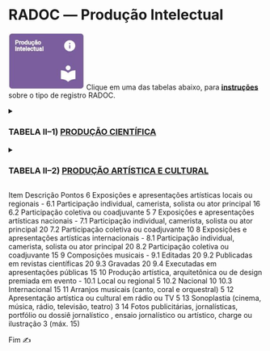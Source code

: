 # RADOC &#x2015; Produção Intelectual

<img src="../media/painel-producao-intelectual.jpg" width="150"> Clique em uma das tabelas abaixo, para <ins>**instruções**</ins> sobre o tipo de registro RADOC.

<details><summary><b><H3>TABELA II–1) <ins>PRODUÇÃO CIENTÍFICA</ins></H3></b></summary>

|Item|Descrição|Pontos|**_Link_ para Instruções**|
|-|-|-|-|
|1|Artigo completo ou texto literário publicado em periódico|-|-|
|1.1|.... Com classificação no Qualis/CAPES **A**|25|[Registro oriundo do _Lattes_](./fonte-lattes.md)|
|1.2|.... Com classificação no Qualis/CAPES **B**|20|[Registro oriundo do _Lattes_](./fonte-lattes.md)|
|1.3|.... Com classificação no Qualis/CAPES **C**|15|[Registro oriundo do _Lattes_](./fonte-lattes.md)|
|1.4|.... Não sujeito à classificação no Qualis/CAPES|10 (máx. 10)|[Registro oriundo do _Lattes_](./fonte-lattes.md)|
|2|Resumo de artigo em periódicos especializados<br>nacional ou internacional com corpo editorial|5|[O docente insere o registro](./fonte-insercao.md)|
|3|Artigos ou textos literários em repositórios de<br>publicação eletrônica ligados a editoras ou universidades|5 (máx. 10)|[O docente insere o registro](./fonte-insercao.md)|
|4|Resumo expandido publicado em anais de congresso|(máx. 10)|-|
|4.1|....	Internacional|8|[Registro oriundo do _Lattes_](./fonte-lattes.md)|
|4.2|.... Nacional|6|[Registro oriundo do _Lattes_](./fonte-lattes.md)|
|4.3|....	Regional ou Local|4|[Registro oriundo do _Lattes_](./fonte-lattes.md)|
|5|Resumo simples publicado em anais de congresso|(máx. 10)|-|
|5.1|.... Internacional|4|[Registro oriundo do _Lattes_](./fonte-lattes.md)|
|5.2|.... Nacional|3|[Registro oriundo do _Lattes_](./fonte-lattes.md)|
|5.3|.... Regional ou Local|2|[Registro oriundo do _Lattes_](./fonte-lattes.md)|
|6|Trabalho completo publicado em anais de congresso científico|10|[Registro oriundo do _Lattes_](./fonte-lattes.md)|
|7|Livro publicado com selo de editora que possua corpo editorial|40|[Registro oriundo do _Lattes_](./fonte-lattes.md)|
|8|Livro publicado com selo de editora que não possua corpo editorial|10|[Registro oriundo do _Lattes_](./fonte-lattes.md)|
|9|Capítulo de livro publicado com selo de editora<br>que possua corpo editorial|10 (máx. 40)|[Registro oriundo do _Lattes_](./fonte-lattes.md)|
|10|Edição ou organização de livro (coletânea) publicado<br>com selo de editora que possua corpo editorial|12|[Registro oriundo do _Lattes_](./fonte-lattes.md)|
|11|Capítulo traduzido de livro publicado<br>com selo de editora que possua corpo editorial|5 (máx. 20)|[Registro oriundo do _Lattes_](./fonte-lattes.md)|
|12|Tradução de livro publicado com selo de editora que possua corpo editorial|20|[Registro oriundo do _Lattes_](./fonte-lattes.md)|
|13|Tradução de artigos publicados em periódicos<br>com classificação no Qualis|10|[O docente insere o registro](./fonte-insercao.md)|
|14|Resenhas, prefácios ou verbetes|5|[O docente insere o registro](./fonte-insercao.md)|
|15|Tradução de resenhas, prefácios ou verbetes|2|[O docente insere o registro](./fonte-insercao.md)|
|16|Livro didático desenvolvido para projetos<br>institucionais/governamentais|10|[Registro oriundo do _Lattes_](./fonte-lattes.md)|
|17|Editor de Anais de Eventos|(máx. 1 evento)|-|
|17.1|.... Internacional|15|[O docente insere o registro](./fonte-insercao.md)|
|17.2|.... Nacional|10|[O docente insere o registro](./fonte-insercao.md)|
|17.3|.... Regional ou Local|5|[O docente insere o registro](./fonte-insercao.md)|
|18|Dissertação de Mestrado defendida e aprovada<br>(sendo o docente o autor da dissertação)|20|[Registro oriundo do _Lattes_](./fonte-lattes.md)|
|19|Tese de Doutorado defendida e aprovada<br>(sendo o docente o autor da tese)|40|[Registro oriundo do _Lattes_](./fonte-lattes.md)|
|20|Bolsista de Produtividade do CNPq|20<br>(para 12 meses)|[O docente insere o registro](./fonte-insercao.md)|
</details>

<details><summary><b><H3>TABELA II–2) <ins>PRODUÇÃO ARTÍSTICA E CULTURAL</ins></H3></b></summary>

|Item|Descrição|Pontos|**_Link_ para Instruções**|
|-|-|-|-|
|1|Criação, produção e direção de filmes, vídeos, discos,<br>audiovisuais, coreografias, peças teatrais, óperas ou musicais,<br>ou musicais apresentados em eventos|-|-|
|1.1|.... Locais ou regionais|10|[Registro oriundo do _Lattes_](./fonte-lattes.md)|
|1.2|.... Nacionais|15|[Registro oriundo do _Lattes_](./fonte-lattes.md)|
|1.3|.... Internacionais|20|[Registro oriundo do _Lattes_](./fonte-lattes.md)|
|2|Criação e produção do projeto gráfico de livros: concepção gráfica (mancha gráfica, diagramação, escolha de fonte)|10|[Registro oriundo do _Lattes_](./fonte-lattes.md)|
|3|Criação de trilha sonora para cinema, televisão ou teatro|15|[Registro oriundo do _Lattes_](./fonte-lattes.md)|
|4|Criação e produção de projeto de iluminação cênica,<br>figurinos, formas animadas e similares|15|[Registro oriundo do _Lattes_](./fonte-lattes.md)|
|5|Design de impressos por peça|1 (máx. 20)|[Registro oriundo do _Lattes_](./fonte-lattes.md)|
</details>

Item	Descrição	Pontos
6	Exposições e apresentações artísticas locais ou regionais	-
6.1	Participação individual, camerista, solista ou ator principal	16
6.2	Participação coletiva ou coadjuvante	5
7	Exposições e apresentações artísticas nacionais	-
7.1	Participação individual, camerista, solista ou ator principal	20
7.2	Participação coletiva ou coadjuvante	10
8	Exposições e apresentações artísticas internacionais	-
8.1	Participação individual, camerista, solista ou ator principal	20
8.2	Participação coletiva ou coadjuvante	15
9	Composições musicais	-
9.1	Editadas	20
9.2	Publicadas em revistas científicas	20
9.3	Gravadas	20
9.4	Executadas em apresentações públicas	15
10	Produção artística, arquitetônica ou de design premiada em evento	-
10.1	Local ou regional	5
10.2	Nacional	10
10.3	Internacional	15
11	Arranjos musicais (canto, coral e orquestral)	5
12	Apresentação artística ou cultural em rádio ou TV	5
13	Sonoplastia (cinema, música, rádio, televisão, teatro)	3
14	Fotos publicitárias, jornalísticas, portfólio ou dossiê
jornalístico , ensaio jornalístico ou artístico, charge ou ilustração	3
(máx. 15)


Fim &#9997;
